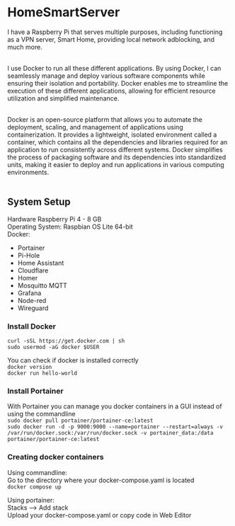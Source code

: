 # HomeSmartServer
I have a Raspberry Pi that serves multiple purposes, including functioning as a VPN server, Smart Home, providing local network adblocking, and much more. <br> <br>

I use Docker to run all these different applications. By using Docker, I can seamlessly manage and deploy various software components while ensuring their isolation and portability. Docker enables me to streamline the execution of these different applications, allowing for efficient resource utilization and simplified maintenance. <br> <br>

Docker is an open-source platform that allows you to automate the deployment, scaling, and management of applications using containerization. It provides a lightweight, isolated environment called a container, which contains all the dependencies and libraries required for an application to run consistently across different systems. Docker simplifies the process of packaging software and its dependencies into standardized units, making it easier to deploy and run applications in various computing environments. <br> <br>

## System Setup
Hardware Raspberry Pi 4 - 8 GB <br>
Operating System: Raspbian OS Lite 64-bit <br>
Docker:
  - Portainer
  - Pi-Hole
  - Home Assistant
  - Cloudflare
  - Homer
  - Mosquitto MQTT
  - Grafana
  - Node-red
  - Wireguard

### Install Docker
``curl -sSL https://get.docker.com | sh`` <br>
``sudo usermod -aG docker $USER`` <br>

You can check if docker is installed correctly <br>
``docker version`` <br>
``docker run hello-world`` <br>

### Install Portainer
With Portainer you can manage you docker containers in a GUI instead of using the commandline <br>
``sudo docker pull portainer/portainer-ce:latest`` <br>
``sudo docker run -d -p 9000:9000 --name=portainer --restart=always -v /var/run/docker.sock:/var/run/docker.sock -v portainer_data:/data portainer/portainer-ce:latest`` <br>

### Creating docker containers
Using commandline: <br>
Go to the directory where your docker-compose.yaml is located <br>
``docker compose up`` <br>

Using portainer: <br>
Stacks --> Add stack <br>
Upload your docker-compose.yaml or copy code in Web Editor <br>
